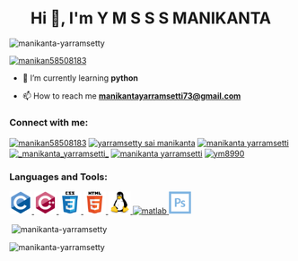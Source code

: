<h1 align="center">Hi 👋, I'm Y M S S S MANIKANTA</h1>
<p align="left"> <img src="https://komarev.com/ghpvc/?username=manikanta-yarramsetty&label=Profile%20views&color=0e75b6&style=flat" alt="manikanta-yarramsetty" /> </p>

<p align="left"> <a href="https://twitter.com/manikan58508183" target="blank"><img src="https://img.shields.io/twitter/follow/manikan58508183?logo=twitter&style=for-the-badge" alt="manikan58508183" /></a> </p>

- 🌱 I’m currently learning **python**

- 📫 How to reach me **manikantayarramsetti73@gmail.com**

<h3 align="left">Connect with me:</h3>
<p align="left">
<a href="https://twitter.com/manikan58508183" target="blank"><img align="center" src="https://raw.githubusercontent.com/rahuldkjain/github-profile-readme-generator/master/src/images/icons/Social/twitter.svg" alt="manikan58508183" height="30" width="40" /></a>
<a href="https://linkedin.com/in/yarramsetty sai manikanta" target="blank"><img align="center" src="https://raw.githubusercontent.com/rahuldkjain/github-profile-readme-generator/master/src/images/icons/Social/linked-in-alt.svg" alt="yarramsetty sai manikanta" height="30" width="40" /></a>
<a href="https://fb.com/manikanta yarramsetti" target="blank"><img align="center" src="https://raw.githubusercontent.com/rahuldkjain/github-profile-readme-generator/master/src/images/icons/Social/facebook.svg" alt="manikanta yarramsetti" height="30" width="40" /></a>
<a href="https://instagram.com/_manikanta_yarramsetti_" target="blank"><img align="center" src="https://raw.githubusercontent.com/rahuldkjain/github-profile-readme-generator/master/src/images/icons/Social/instagram.svg" alt="_manikanta_yarramsetti_" height="30" width="40" /></a>
<a href="https://www.youtube.com/c/manikanta yarramsetti" target="blank"><img align="center" src="https://raw.githubusercontent.com/rahuldkjain/github-profile-readme-generator/master/src/images/icons/Social/youtube.svg" alt="manikanta yarramsetti" height="30" width="40" /></a>
<a href="https://www.hackerrank.com/ym8990" target="blank"><img align="center" src="https://raw.githubusercontent.com/rahuldkjain/github-profile-readme-generator/master/src/images/icons/Social/hackerrank.svg" alt="ym8990" height="30" width="40" /></a>
</p>

<h3 align="left">Languages and Tools:</h3>
<p align="left"> <a href="https://www.cprogramming.com/" target="_blank"> <img src="https://raw.githubusercontent.com/devicons/devicon/master/icons/c/c-original.svg" alt="c" width="40" height="40"/> </a> <a href="https://www.w3schools.com/cpp/" target="_blank"> <img src="https://raw.githubusercontent.com/devicons/devicon/master/icons/cplusplus/cplusplus-original.svg" alt="cplusplus" width="40" height="40"/> </a> <a href="https://www.w3schools.com/css/" target="_blank"> <img src="https://raw.githubusercontent.com/devicons/devicon/master/icons/css3/css3-original-wordmark.svg" alt="css3" width="40" height="40"/> </a> <a href="https://www.w3.org/html/" target="_blank"> <img src="https://raw.githubusercontent.com/devicons/devicon/master/icons/html5/html5-original-wordmark.svg" alt="html5" width="40" height="40"/> </a> <a href="https://www.linux.org/" target="_blank"> <img src="https://raw.githubusercontent.com/devicons/devicon/master/icons/linux/linux-original.svg" alt="linux" width="40" height="40"/> </a> <a href="https://www.mathworks.com/" target="_blank"> <img src="https://upload.wikimedia.org/wikipedia/commons/2/21/Matlab_Logo.png" alt="matlab" width="40" height="40"/> </a> <a href="https://www.photoshop.com/en" target="_blank"> <img src="https://raw.githubusercontent.com/devicons/devicon/master/icons/photoshop/photoshop-line.svg" alt="photoshop" width="40" height="40"/> </a> </p>

<p>&nbsp;<img align="center" src="https://github-readme-stats.vercel.app/api?username=manikanta-yarramsetty&show_icons=true&locale=en" alt="manikanta-yarramsetty" /></p>

<p><img align="center" src="https://github-readme-streak-stats.herokuapp.com/?user=manikanta-yarramsetty&" alt="manikanta-yarramsetty" /></p>

<!---
Manikanta-yarramsetty/Manikanta-yarramsetty is a ✨ special ✨ repository because its `README.md` (this file) appears on your GitHub profile.
You can click the Preview link to take a look at your changes.
--->
